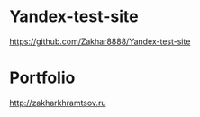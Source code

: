 # Yandex-test-site
https://github.com/Zakhar8888/Yandex-test-site
# Portfolio
http://zakharkhramtsov.ru
